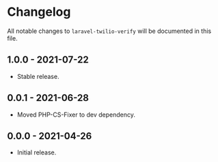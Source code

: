 # Changelog

All notable changes to `laravel-twilio-verify` will be documented in this file.

## 1.0.0 - 2021-07-22

- Stable release.

## 0.0.1 - 2021-06-28

- Moved PHP-CS-Fixer to dev dependency.

## 0.0.0 - 2021-04-26

- Initial release.
